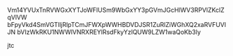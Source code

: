 Vm14YVUxTnRVWGxXYTJoWFlUSm9WbGxYY3pGVmJGcHlWV3RPVlZKclZqVlVW
bFpyVkd4SmVGTlljRlpTCmJFWXpWWHBDVDJSR1ZuRlZiWGhXQ2xaRVFUVlJN
bVIzWkRKU1NWWlVNRXREYlRsdFkyYzlQUW9LZW1waQoKb3ly

jtc